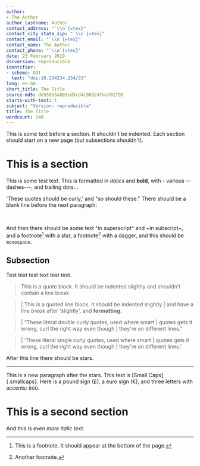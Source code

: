 ```yaml
---
author:
- The Author
author_lastname: Author
contact_address: "`\\n`{=tex}"
contact_city_state_zip: "`\\n`{=tex}"
contact_email: "`\\n`{=tex}"
contact_name: The Author
contact_phone: "`\\n`{=tex}"
date: 23 February 2019
docversion: reproducible
identifier:
- scheme: DOI
  text: "doi:10.234234.234/33"
lang: en-GB
short_title: The Title
source-md5: de55853a803ed3cd4c989247ea782f90
starts-with-text: t
subject: "Version: reproducible"
title: The Title
wordcount: 240
---
```


This is some text before a section. It shouldn't be indented. Each
section should start on a new page (but subsections shouldn't).

# This is a section

This is some test text. This is formatted in *italics* and **bold**,
with - various -- dashes---, and trailing dots...

'These quotes should be curly,' and "so should these." There should be a
blank line before the next paragraph:

 

And then there should be some text ^in superscript^ and ~in subscript~,
and a footnote[^1] with a star, a footnote[^2] with a dagger, and this
should be `monospace`.

## Subsection

Test text test text test text.

> This is a quote block. It should be indented slightly and shouldn't
> contain a line break.

> | This is a quoted line block. It should be indented slightly
> | and have a *line break* after 'slightly', and **formatting**.

> | “These literal double curly quotes, used where smart
> | quotes gets it wrong, curl the right way even though
> | they're on different lines.”

> | ‘These literal single curly quotes, used where smart
> | quotes gets it wrong, curl the right way even though
> | they're on different lines.’

After this line there should be stars.

------------------------------------------------------------------------

This is a new paragraph after the stars. This text is [Small
Caps]{.smallcaps}. Here is a pound sign (£), a euro sign (€), and three
letters with accents: ëóû.

# This is a second section

And this is *even more italic text*.

[^1]: This is a footnote. It should appear at the bottom of the page.

[^2]: Another footnote.
